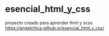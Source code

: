 # esencial_html_y_css
proyecto creado para aprender thml y scss
https://angelchica.github.io/esencial_html_y_css/
